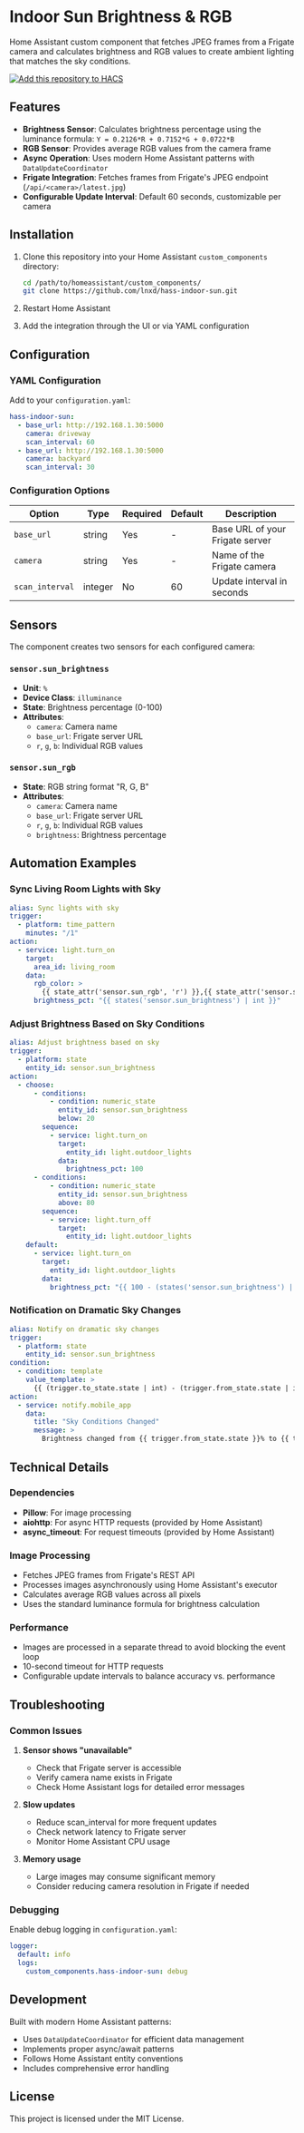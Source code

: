 # Indoor Sun Brightness & RGB

Home Assistant custom component that fetches JPEG frames from a Frigate camera and calculates brightness and RGB values to create ambient lighting that matches the sky conditions.

[![Add this repository to HACS](https://my.home-assistant.io/badges/hacs_repository.svg)](https://my.home-assistant.io/redirect/hacs_repository/?repository_url=https%3A%2F%2Fgithub.com%2Flnxd%2Fhass-indoor-sun&category=integration)

## Features

- **Brightness Sensor**: Calculates brightness percentage using the luminance formula: `Y = 0.2126*R + 0.7152*G + 0.0722*B`
- **RGB Sensor**: Provides average RGB values from the camera frame
- **Async Operation**: Uses modern Home Assistant patterns with `DataUpdateCoordinator`
- **Frigate Integration**: Fetches frames from Frigate's JPEG endpoint (`/api/<camera>/latest.jpg`)
- **Configurable Update Interval**: Default 60 seconds, customizable per camera

## Installation

1. Clone this repository into your Home Assistant `custom_components` directory:
   ```bash
   cd /path/to/homeassistant/custom_components/
   git clone https://github.com/lnxd/hass-indoor-sun.git
   ```

2. Restart Home Assistant

3. Add the integration through the UI or via YAML configuration

## Configuration

### YAML Configuration

Add to your `configuration.yaml`:

```yaml
hass-indoor-sun:
  - base_url: http://192.168.1.30:5000
    camera: driveway
    scan_interval: 60
  - base_url: http://192.168.1.30:5000
    camera: backyard
    scan_interval: 30
```

### Configuration Options

| Option | Type | Required | Default | Description |
|--------|------|----------|---------|-------------|
| `base_url` | string | Yes | - | Base URL of your Frigate server |
| `camera` | string | Yes | - | Name of the Frigate camera |
| `scan_interval` | integer | No | 60 | Update interval in seconds |

## Sensors

The component creates two sensors for each configured camera:

### `sensor.sun_brightness`
- **Unit**: `%`
- **Device Class**: `illuminance`
- **State**: Brightness percentage (0-100)
- **Attributes**:
  - `camera`: Camera name
  - `base_url`: Frigate server URL
  - `r`, `g`, `b`: Individual RGB values

### `sensor.sun_rgb`
- **State**: RGB string format "R, G, B"
- **Attributes**:
  - `camera`: Camera name
  - `base_url`: Frigate server URL
  - `r`, `g`, `b`: Individual RGB values
  - `brightness`: Brightness percentage

## Automation Examples

### Sync Living Room Lights with Sky

```yaml
alias: Sync lights with sky
trigger:
  - platform: time_pattern
    minutes: "/1"
action:
  - service: light.turn_on
    target:
      area_id: living_room
    data:
      rgb_color: >
        {{ state_attr('sensor.sun_rgb', 'r') }},{{ state_attr('sensor.sun_rgb', 'g') }},{{ state_attr('sensor.sun_rgb', 'b') }}
      brightness_pct: "{{ states('sensor.sun_brightness') | int }}"
```

### Adjust Brightness Based on Sky Conditions

```yaml
alias: Adjust brightness based on sky
trigger:
  - platform: state
    entity_id: sensor.sun_brightness
action:
  - choose:
      - conditions:
          - condition: numeric_state
            entity_id: sensor.sun_brightness
            below: 20
        sequence:
          - service: light.turn_on
            target:
              entity_id: light.outdoor_lights
            data:
              brightness_pct: 100
      - conditions:
          - condition: numeric_state
            entity_id: sensor.sun_brightness
            above: 80
        sequence:
          - service: light.turn_off
            target:
              entity_id: light.outdoor_lights
    default:
      - service: light.turn_on
        target:
          entity_id: light.outdoor_lights
        data:
          brightness_pct: "{{ 100 - (states('sensor.sun_brightness') | int) }}"
```

### Notification on Dramatic Sky Changes

```yaml
alias: Notify on dramatic sky changes
trigger:
  - platform: state
    entity_id: sensor.sun_brightness
condition:
  - condition: template
    value_template: >
      {{ (trigger.to_state.state | int) - (trigger.from_state.state | int) | abs > 20 }}
action:
  - service: notify.mobile_app
    data:
      title: "Sky Conditions Changed"
      message: >
        Brightness changed from {{ trigger.from_state.state }}% to {{ trigger.to_state.state }}%
```

## Technical Details

### Dependencies
- **Pillow**: For image processing
- **aiohttp**: For async HTTP requests (provided by Home Assistant)
- **async_timeout**: For request timeouts (provided by Home Assistant)

### Image Processing
- Fetches JPEG frames from Frigate's REST API
- Processes images asynchronously using Home Assistant's executor
- Calculates average RGB values across all pixels
- Uses the standard luminance formula for brightness calculation

### Performance
- Images are processed in a separate thread to avoid blocking the event loop
- 10-second timeout for HTTP requests
- Configurable update intervals to balance accuracy vs. performance

## Troubleshooting

### Common Issues

1. **Sensor shows "unavailable"**
   - Check that Frigate server is accessible
   - Verify camera name exists in Frigate
   - Check Home Assistant logs for detailed error messages

2. **Slow updates**
   - Reduce scan_interval for more frequent updates
   - Check network latency to Frigate server
   - Monitor Home Assistant CPU usage

3. **Memory usage**
   - Large images may consume significant memory
   - Consider reducing camera resolution in Frigate if needed

### Debugging

Enable debug logging in `configuration.yaml`:

```yaml
logger:
  default: info
  logs:
    custom_components.hass-indoor-sun: debug
```

## Development

Built with modern Home Assistant patterns:
- Uses `DataUpdateCoordinator` for efficient data management
- Implements proper async/await patterns
- Follows Home Assistant entity conventions
- Includes comprehensive error handling

## License

This project is licensed under the MIT License.